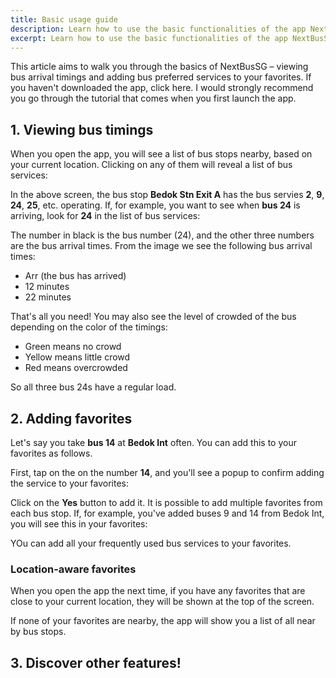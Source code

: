 ```yaml
---
title: Basic usage guide
description: Learn how to use the basic functionalities of the app NextBusSG
excerpt: Learn how to use the basic functionalities of the app NextBusSG
---
```


This article aims to walk you through the basics of NextBusSG – viewing bus arrival timings and adding bus preferred services to your favorites. If you haven't downloaded the app, click <nuxt-link to="/#download">here</nuxt-link>. I would strongly recommend you go through the tutorial that comes when you first launch the app.

## 1. Viewing bus timings

When you open the app, you will see a list of bus stops nearby, based on your current location. Clicking on any of them will reveal a list of bus services:

<ImgComp src="basic/bus-timings-demo.png" />

In the above screen, the bus stop **Bedok Stn Exit A** has the bus servies **2**, **9**, **24**, **25**, etc. operating. If, for example, you want to see when **bus 24** is arriving, look for **24** in the list of bus services:

<ImgComp src="basic/service-tile.png" />

The number in black is the bus number (24), and the other three numbers are the bus arrival times. From the image we see the following bus arrival times:

- Arr (the bus has arrived)
- 12 minutes
- 22 minutes

That's all you need! You may also see the level of crowded of the bus depending on the color of the timings:

- <Clr color="green">Green</Clr> means no crowd
- <Clr color="orange">Yellow</Clr> means little crowd
- <Clr color="red">Red</Clr> means overcrowded

So all three bus 24s have a regular load.

## 2. Adding favorites

Let's say you take **bus 14** at **Bedok Int** often. You can add this to your favorites as follows.

First, tap on the on the number **14**, and you'll see a popup to confirm adding the service to your favorites:

<ImgComp src="basic/favorites-prompt.png" />

Click on the <Clr color="accent">**Yes**</Clr> button to add it. It is possible to add multiple favorites from each bus stop. If, for example, you've added buses 9 and 14 from Bedok Int, you will see this in your favorites:

<ImgComp src="basic/favorites.png" />

YOu can add all your frequently used bus services to your favorites.


### Location-aware favorites

When you open the app the next time, if you have any favorites that are close to your current location, they will be shown at the top of the screen.

If none of your favorites are nearby, the app will show you a list of all near by bus stops.

## 3. Discover other features!

